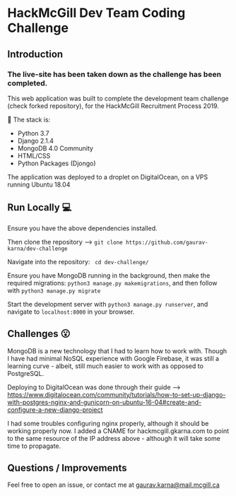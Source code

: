 # HackMcGill Dev Team Coding Challenge

## Introduction

### The live-site has been taken down as the challenge has been completed.

This web application was built to complete the development team challenge (check forked repository), for the HackMcGill Recruitment Process 2019.

:wrench: The stack is:
- Python 3.7
- Django 2.1.4
- MongoDB 4.0 Community
- HTML/CSS
- Python Packages (Djongo)

The application was deployed to a droplet on DigitalOcean, on a VPS running Ubuntu 18.04

## Run Locally :computer:

Ensure you have the above dependencies installed.

Then clone the repository --> ``` git clone https://github.com/gaurav-karna/dev-challenge ```

Navigate into the repository: ``` cd dev-challenge/```

Ensure you have MongoDB running in the background, then make the required migrations: ```python3 manage.py makemigrations```, and then follow with ```python3 manage.py migrate```

Start the development server with ```python3 manage.py runserver```, and navigate to ```localhost:8000``` in your browser.

## Challenges :open_mouth:

MongoDB is a new technology that I had to learn how to work with. Though I have had minimal NoSQL experience with Google Firebase, it was still a learning curve - albeit, still much easier to work with as opposed to PostgreSQL.

Deploying to DigitalOcean was done through their guide --> https://www.digitalocean.com/community/tutorials/how-to-set-up-django-with-postgres-nginx-and-gunicorn-on-ubuntu-16-04#create-and-configure-a-new-django-project

I had some troubles configuring nginx properly, although it should be working properly now. I added a CNAME for hackmcgill.gkarna.com to point to the same resource of the IP address above - although it will take some time to propagate.


## Questions / Improvements

Feel free to open an issue, or contact me at gaurav.karna@mail.mcgill.ca
